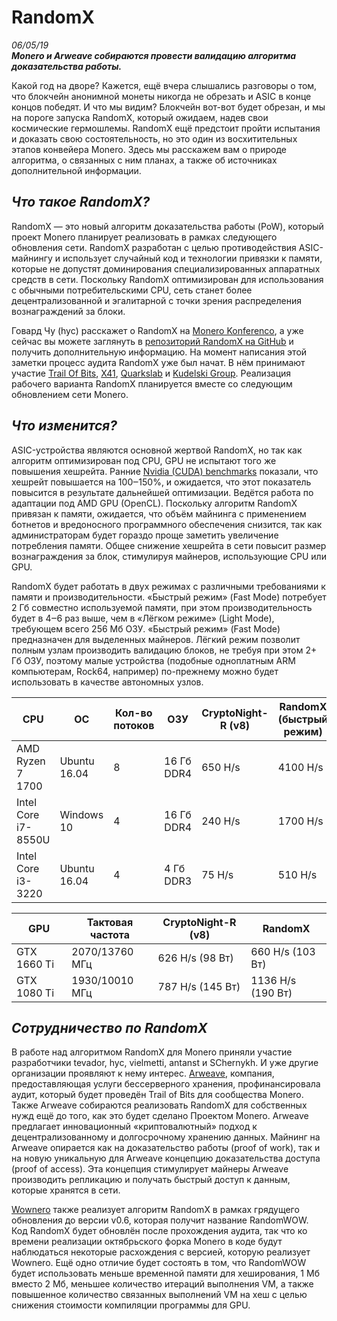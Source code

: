 # RandomX
*06/05/19*  
_**Monero и Arweave собираются провести валидацию алгоритма доказательства работы​.**_

Какой год на дворе? Кажется, ещё вчера слышались разговоры о том, что блокчейн анонимной монеты никогда не обрезать и ASIC в конце концов победят. И что мы видим? Блокчейн вот-вот будет обрезан, и мы на пороге запуска RandomX, который ожидаем, надев свои космические гермошлемы. RandomX ещё предстоит пройти испытания и доказать свою состоятельность, но это один из восхитительных этапов конвейера Monero. Здесь мы расскажем вам о природе алгоритма, о связанных с ним планах, а также об источниках дополнительной информации.

## _Что такое RandomX?_

RandomX — это новый алгоритм доказательства работы (PoW), который проект Monero планирует реализовать в рамках следующего обновления сети. RandomX разработан с целью противодействия ASIC-майнингу и использует случайный код и технологии привязки к памяти, которые не допустят доминирования специализированных аппаратных средств в сети. Поскольку RandomX оптимизирован для использования с обычными потребительскими CPU, сеть станет более децентрализованной и эгалитарной с точки зрения распределения вознаграждений за блоки.

Говард Чу (hyc) расскажет о RandomX на [Monero Konferenco](https://monerokon.com/), а уже сейчас вы можете заглянуть в [репозиторий RandomX на GitHub](https://github.com/tevador/RandomX) и получить дополнительную информацию. На момент написания этой заметки процесс аудита RandomX уже был начат. В нём принимают участие [Trail Of Bits](https://www.trailofbits.com/), [X41](https://www.x41-dsec.de/), [Quarkslab](https://www.quarkslab.com/en/) и [Kudelski Group](https://www.nagra.com/). Реализация рабочего варианта RandomX планируется вместе со следующим обновлением сети Monero.

## _Что изменится?​_

ASIC-устройства являются основной жертвой RandomX, но так как алгоритм оптимизирован под CPU, GPU не испытают того же повышения хешрейта. Ранние [Nvidia (CUDA) benchmarks](https://github.com/SChernykh/RandomX_CUDA) показали, что хешрейт повышается на 100‒150%, и ожидается, что этот показатель повысится в результате дальнейшей оптимизации. Ведётся работа по адаптации под AMD GPU (OpenCL). Поскольку алгоритм RandomX привязан к памяти, ожидается, что объём майнинга с применением ботнетов и вредоносного программного обеспечения снизится, так как администраторам будет гораздо проще заметить увеличение потребления памяти. Общее снижение хешрейта в сети повысит размер вознаграждения за блок, стимулируя майнеров, использующие CPU или GPU.

RandomX будет работать в двух режимах с различными требованиями к памяти и производительности. «Быстрый режим» (Fast Mode) потребует 2 Гб совместно используемой памяти, при этом производительность будет в 4‒6 раз выше, чем в «Лёгком режиме» (Light Mode), требующем всего 256 Мб ОЗУ. «Быстрый режим» (Fast Mode) предназначен для выделенных майнеров. Лёгкий режим позволит полным узлам производить валидацию блоков, не требуя при этом 2+ Гб ОЗУ, поэтому малые устройства (подобные одноплатным ARM компьютерам, Rock64, например) по-прежнему можно будет использовать в качестве автономных узлов.

| CPU | ОС | Кол-во потоков | ОЗУ | CryptoNight-R (v8) | RandomX (быстрый режим) | RandomX (лёгкий режим) |
|--|--|--|--|--|--|--|
| AMD Ryzen 7 1700 | Ubuntu 16.04 | 8 | 16 Гб DDR4 | 650 H/s | 4100 H/s | 620 H/s |
| Intel Core i7-8550U | Windows 10 | 4 | 16 Гб DDR4 | 240 H/s | 1700 H/s | 350 H/s |
| Intel Core i3-3220 | Ubuntu 16.04 | 4 | 4 Гб DDR3 | 75 H/s | 510 H/s | 150 H/s |  

| GPU | Тактовая частота | CryptoNight-R (v8) | RandomX |
|--|--|--|--|
| GTX 1660 Ti | 2070/13760 МГц | 626 H/s (98 Вт) | 660 H/s (103 Вт) |
| GTX 1080 Ti | 1930/10010 МГц | 787 H/s (145 Вт) | 1136 H/s (190 Вт) |  

## _Сотрудничество по RandomX​_

В работе над алгоритмом RandomX для Monero приняли участие разработчики tevador, hyc, vielmetti, antanst и SChernykh. И уже другие организации проявляют к нему интерес. [Arweave](https://www.arweave.org/), компания, предоставляющая услуги бессерверного хранения, профинансировала аудит, который будет проведён Trail of Bits для сообщества Monero. Также Arweave собираются реализовать RandomX для собственных нужд ещё до того, как это будет сделано Проектом Monero. Arweave предлагает инновационный «криптовалютный» подход к децентрализованному и долгосрочному хранению данных. Майнинг на Arweave опирается как на доказательство работы (proof of work), так и на новую уникальную для Arweave концепцию доказательства доступа (proof of access). Эта концепция стимулирует майнеры Arweave производить репликацию и получать быстрый доступ к данным, которые хранятся в сети.

[Wownero](http://wownero.org/) также реализует алгоритм RandomX в рамках грядущего обновления до версии v0.6, которая получит название RandomWOW. Код RandomX будет обновлён после прохождения аудита, так что ко времени реализации октябрьского форка Monero в коде будут наблюдаться некоторые расхождения с версией, которую реализует Wownero. Ещё одно отличие будет состоять в том, что RandomWOW будет использовать меньше временной памяти для хеширования, 1 Мб вместо 2 Мб, меньшее количество итераций выполнения VM, а также повышенное количество связанных выполнений VM на хеш с целью снижения стоимости компиляции программы для GPU.
